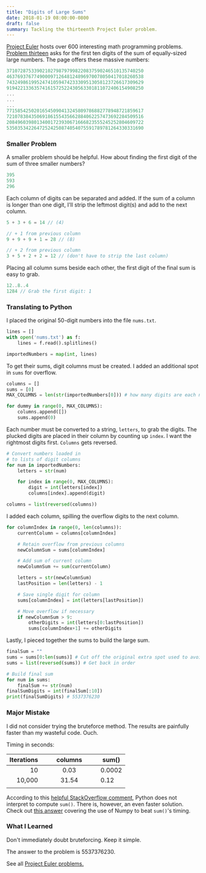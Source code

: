 ```yaml
---
title: "Digits of Large Sums"
date: 2018-01-19 08:00:00-0800
draft: false
summary: Tackling the thirteenth Project Euler problem.
---
```


<a href="https://projecteuler.net" rel="noopener" target="_blank">Project Euler</a> hosts over 600 interesting math programming problems. <a href="https://projecteuler.net/problem=13" rel="noopener" target="_blank">Problem thirteen</a>  asks for the first ten digits of the sum of  equally-sized large numbers. The page offers these massive numbers:

```js
37107287533902102798797998220837590246510135740250
46376937677490009712648124896970078050417018260538
74324986199524741059474233309513058123726617309629
91942213363574161572522430563301811072406154908250
...
...
...
77158542502016545090413245809786882778948721859617
72107838435069186155435662884062257473692284509516
20849603980134001723930671666823555245252804609722
53503534226472524250874054075591789781264330331690
```

### Smaller Problem

A smaller problem should be helpful. How about finding the first digit of the sum of three smaller numbers?

```js
395
593
296
```

Each column of digits can be separated and added.  If the sum of a column is longer than one digit, I'll strip the leftmost digit(s) and add to the next column.

```js
5 + 3 + 6 = 14 // (4)

// + 1 from previous column
9 + 9 + 9 + 1 = 28 // (8)

// + 2 from previous column
3 + 5 + 2 + 2 = 12 // (don't have to strip the last column)
```

Placing all column sums beside each other, the first digit of the final sum is easy to grab.
```js
12..8..4
1284 // Grab the first digit: 1
```

### Translating to Python

I placed the original 50-digit numbers into the file ```nums.txt```. 

```python
lines = []
with open('nums.txt') as f:
    lines = f.read().splitlines()

importedNumbers = map(int, lines)
```

To get their sums, digit columns must be created. I added an additional spot in ```sums``` for overflow.


```python
columns = []
sums = [0]
MAX_COLUMNS = len(str(importedNumbers[0])) # how many digits are each number?

for dummy in range(0, MAX_COLUMNS):
    columns.append([])
    sums.append(0)
```

Each number must be converted to a string, ```letters```, to grab the digits. The plucked digits are placed in their column by counting up ```index```. I want the rightmost digits first. ```Columns``` gets reversed.

```python
# Convert numbers loaded in
# to lists of digit columns     
for num in importedNumbers:
    letters = str(num)

    for index in range(0, MAX_COLUMNS):
        digit = int(letters[index])
        columns[index].append(digit)

columns = list(reversed(columns))
```

I added each column, spilling the overflow digits to the next column.

```python
for columnIndex in range(0, len(columns)):
    currentColumn = columns[columnIndex]

    # Retain overflow from previous columns
    newColumnSum = sums[columnIndex]

    # Add sum of current column
    newColumnSum += sum(currentColumn)

    letters = str(newColumnSum)
    lastPosition = len(letters) - 1

    # Save single digit for column
    sums[columnIndex] = int(letters[lastPosition])

    # Move overflow if necessary
    if newColumnSum > 9:
        otherDigits = int(letters[0:lastPosition]) 
        sums[columnIndex+1] += otherDigits
```

Lastly, I pieced together the sums to build the large sum.

```python
finalSum = ""
sums = sums[0:len(sums)] # Cut off the original extra spot used to avoid errors
sums = list(reversed(sums)) # Get back in order

# Build final sum
for num in sums:
    finalSum += str(num)
finalSumDigits = int(finalSum[:10])
print(finalSumDigits) # 5537376230
```

### Major Mistake

I did not consider trying the bruteforce method. The results are painfully faster than my wasteful code. Ouch. 

Timing in seconds:

| Iterations |   |   | columns |   |   | sum()  |
|-----------:|---|---|:-------:|---|---|--------|
| 10         |   |   |  0.03   |   |   | 0.0002 |
| 10,000     |   |   |  31.54  |   |   | 0.12   |
|            |   |   |         |   |   |        |

According to this <a  href="https://stackoverflow.com/a/24578976" rel="noopener" target="_blank">helpful StackOverflow comment</a>, Python does not interpret to compute ```sum()```. There is, however, an even faster solution. Check out <a  href="https://stackoverflow.com/a/24579773" target="_blank" rel="noopener">this answer</a> covering the use of Numpy to beat ```sum()```'s timing.

### What I Learned

Don't immediately doubt bruteforcing. Keep it simple.

The answer to the problem is 5537376230.


See all <a  href="https://projecteuler.net/archives" rel="noopener" target="_blank">Project Euler problems.</a>